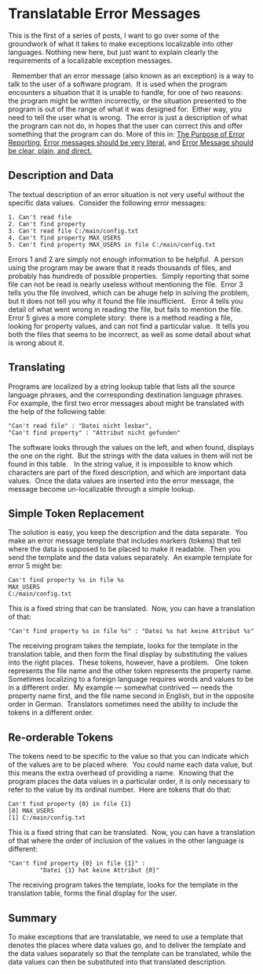 #  Translatable Error Messages

This is the first of a series of posts, I want to go over some of the groundwork of what it takes to make exceptions localizable into other languages. Nothing new here, but just want to explain clearly the requirements of a localizable exception messages.  

  Remember that an error message (also known as an exception) is a way to talk to the user of a software program.  It is used when the program encounters a situation that it is unable to handle, for one of two reasons:  the program might be written incorrectly, or the situation presented to the program is out of the range of what it was designed for.  Either way, you need to tell the user what is wrong.  The error is just a description of what the program can not do, in hopes that the user can correct this and offer something that the program can do. More of this in: [The Purpose of Error Reporting,](https://agiletribe.purplehillsbooks.com/2013/02/14/the-purpose-of-error-reporting/) [Error messages should be very literal](https://agiletribe.purplehillsbooks.com/2015/12/12/error-messages-should-be-very-literal/), and [Error Message should be clear, plain, and direct.](https://agiletribe.purplehillsbooks.com/2013/08/24/error-message-should-be-clear-plain-and-direct/)

## Description and Data

The textual description of an error situation is not very useful without the specific data values.  Consider the following error messages:

```
1. Can't read file
2. Can't find property
3. Can't read file C:/main/config.txt
4. Can't find property MAX_USERS
5. Can't find property MAX_USERS in file C:/main/config.txt
```


Errors 1 and 2 are simply not enough information to be helpful.  A person using the program may be aware that it reads thousands of files, and probably has hundreds of possible properties.  Simply reporting that some file can not be read is nearly useless without mentioning the file.  Error 3 tells you the file involved, which can be ahuge help in solving the problem, but it does not tell you why it found the file insufficient.   Error 4 tells you detail of what went wrong in reading the file, but fails to mention the file.   Error 5 gives a more complete story:  there is a method reading a file, looking for property values, and can not find a particular value.  It tells you both the files that seems to be incorrect, as well as some detail about what is wrong about it.

## Translating

Programs are localized by a string lookup table that lists all the source language phrases, and the corresponding destination language phrases.   For example, the first two error messages about might be translated with the help of the following table:

```
"Can't read file" : "Datei nicht lesbar",
"Can't find property" : "Attribut nicht gefunden"
```


The software looks through the values on the left, and when found, displays the one on the right.  But the strings with the data values in them will not be found in this table.   In the string value, it is impossible to know which characters are part of the fixed description, and which are important data values.  Once the data values are inserted into the error message, the message become un-localizable through a simple lookup.

## Simple Token Replacement

The solution is easy, you keep the description and the data separate.  You make an error message template that includes markers (tokens) that tell where the data is supposed to be placed to make it readable.  Then you send the template and the data values separately.  An example template for error 5 might be:

```
Can't find property %s in file %s
MAX_USERS
C:/main/config.txt
```


This is a fixed string that can be translated.  Now, you can have a translation of that:

```
"Can't find property %s in file %s" : "Datei %s hat keine Attribut %s"
```


The receiving program takes the template, looks for the template in the translation table, and then form the final display by substituting the values into the right places.  These tokens, however, have a problem.   One token represents the file name and the other token represents the property name.  Sometimes localizing to a foreign language requires words and values to be in a different order.  My example — somewhat contrived — needs the property name first, and the file name second in English, but in the opposite order in German.  Translators sometimes need the ability to include the tokens in a different order.

## Re-orderable Tokens

The tokens need to be specific to the value so that you can indicate which of the values are to be placed where.  You could name each data value, but this means the extra overhead of providing a name.  Knowing that the program places the data values in a particular order, it is only necessary to refer to the value by its ordinal number.  Here are tokens that do that:

```
Can't find property {0} in file {1}
[0] MAX_USERS
[1] C:/main/config.txt
```


This is a fixed string that can be translated.  Now, you can have a translation of that where the order of inclusion of the values in the other language is different:

```
"Can't find property {0} in file {1}" :
         "Datei {1} hat keine Attribut {0}"
```


The receiving program takes the template, looks for the template in the translation table, forms the final display for the user.

## Summary

To make exceptions that are translatable, we need to use a template that denotes the places where data values go, and to deliver the template and the data values separately so that the template can be translated, while the data values can then be substituted into that translated description.